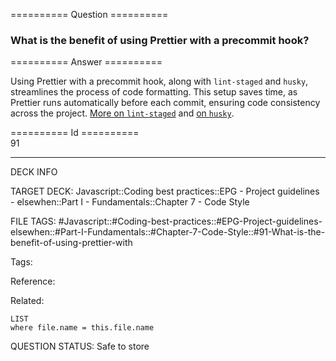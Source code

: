 ========== Question ==========  

### What is the benefit of using Prettier with a precommit hook?  

========== Answer ==========  

Using Prettier with a precommit hook, along with `lint-staged` and `husky`, streamlines the process of code formatting. This setup saves time, as Prettier runs automatically before each commit, ensuring code consistency across the project. [More on `lint-staged`](https://github.com/okonet/lint-staged#configuration) and [on `husky`](https://github.com/typicode/husky).

========== Id ==========  
91

---

DECK INFO

TARGET DECK: Javascript::Coding best practices::EPG - Project guidelines - elsewhen::Part I - Fundamentals::Chapter 7 - Code Style

FILE TAGS: #Javascript::#Coding-best-practices::#EPG-Project-guidelines-elsewhen::#Part-I-Fundamentals::#Chapter-7-Code-Style::#91-What-is-the-benefit-of-using-prettier-with

Tags:

Reference:

Related:

```dataview
LIST
where file.name = this.file.name
```

QUESTION STATUS: Safe to store
